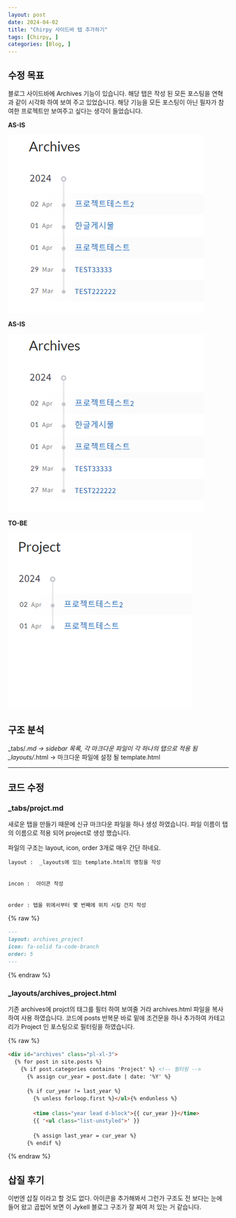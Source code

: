 ```yaml
---
layout: post
date: 2024-04-02
title: "Chirpy 사이드바 탭 추가하기"
tags: [Chirpy, ]
categories: [Blog, ]
---
```

## 수정 목표


블로그 사이드바에 Archives 기능이 있습니다. 해당 탭은 작성 된 모든 포스팅을 연혁과 같이 시각화 하여 보여 주고 있었습니다.
해당 기능을 모든 포스팅이 아닌 필자가 참여한 프로젝트만 보여주고 싶다는 생각이 들었습니다.


**AS-IS**


![0](/assets/img/2024-04-02-Chirpy-사이드바-탭-추가하기.md/0.png)


**AS-IS**


![1](/assets/img/2024-04-02-Chirpy-사이드바-탭-추가하기.md/1.png)


**TO-BE**


![2](/assets/img/2024-04-02-Chirpy-사이드바-탭-추가하기.md/2.png)


## 구조 분석


_tabs/*.md → sidebar 목록, 각 마크다운 파일이 각 하나의 탭으로 적용 됨
_layouts/*.html → 마크다운 파일에 설정 될 template.html


---


## 코드 수정


### _tabs/projct.md


새로운 탭을 만들기 때문에 신규 마크다운 파일을 하나 생성 하였습니다.
파일 이름이 탭의 이름으로 적용 되어 project로 생성 했습니다.


파일의 구조는 layout, icon, order 3개로 매우 간단 하네요.


	layout :  _layouts에 있는 template.html의 명칭을 작성


	incon :  아이콘 작성


	order : 탭을 위에서부터 몇 번째에 위치 시킬 건지 작성 


{% raw %}
```markdown
---
layout: archives_project
icon: fa-solid fa-code-branch
order: 5
---
```
{% endraw %}


### _layouts/archives_project.html


기존 archives에 projct의 태그를 필터 하여 보여줄 거라 archives.html 파일을 복사하여 사용 하였습니다.
코드에 posts 반복문 바로 밑에 조건문을 하나 추가하여  카테고리가 Project 인 포스팅으로 필터링을 하였습니다.


{% raw %}
```html
<div id="archives" class="pl-xl-3">
  {% for post in site.posts %}
    {% if post.categories contains 'Project' %} <!-- 필터링 -->
      {% assign cur_year = post.date | date: '%Y' %}

      {% if cur_year != last_year %}
        {% unless forloop.first %}</ul>{% endunless %}

        <time class="year lead d-block">{{ cur_year }}</time>
        {{ '<ul class="list-unstyled">' }}

        {% assign last_year = cur_year %}
      {% endif %}
```
{% endraw %}


## 삽질 후기


이번엔 삽질 이라고 할 것도 없다. 아이콘을 추가해봐서 그런가 구조도 전 보다는 눈에 들어 왔고 곱씹어 보면 이 Jykell 블로그 구조가 잘 짜여 저 있는 거 같습니다.

